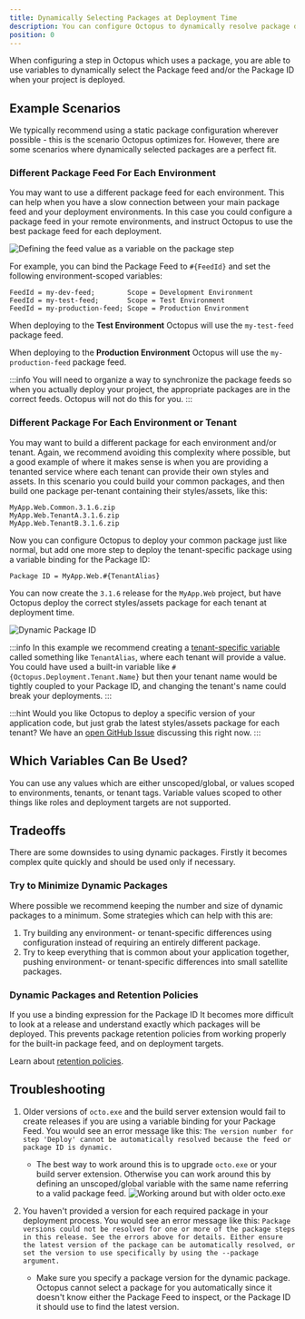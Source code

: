 ```yaml
---
title: Dynamically Selecting Packages at Deployment Time
description: You can configure Octopus to dynamically resolve package details, including Feed and Package ID at deployment time by using variables. This can be useful if you want a different package feed for each environment, or a different package per environment or tenant.
position: 0
---
```


When configuring a step in Octopus which uses a package, you are able to use variables to dynamically select the Package feed and/or the Package ID when your project is deployed.

## Example Scenarios

We typically recommend using a static package configuration wherever possible - this is the scenario Octopus optimizes for. However, there are some scenarios where dynamically selected packages are a perfect fit.

### Different Package Feed For Each Environment

You may want to use a different package feed for each environment. This can help when you have a slow connection between your main package feed and your deployment environments. In this case you could configure a package feed in your remote environments, and instruct Octopus to use the best package feed for each deployment.

![Defining the feed value as a variable on the package step](dynamic-feed.png)

For example, you can bind the Package Feed to `#{FeedId}` and set the following environment-scoped variables:

    FeedId = my-dev-feed;        Scope = Development Environment
    FeedId = my-test-feed;       Scope = Test Environment
    FeedId = my-production-feed; Scope = Production Environment

When deploying to the **Test Environment** Octopus will use the `my-test-feed` package feed.

When deploying to the **Production Environment** Octopus will use the `my-production-feed` package feed.

:::info
You will need to organize a way to synchronize the package feeds so when you actually deploy your project, the appropriate packages are in the correct feeds. Octopus will not do this for you.
:::

### Different Package For Each Environment or Tenant

You may want to build a different package for each environment and/or tenant. Again, we recommend avoiding this complexity where possible, but a good example of where it makes sense is when you are providing a tenanted service where each tenant can provide their own styles and assets. In this scenario you could build your common packages, and then build one package per-tenant containing their styles/assets, like this:

    MyApp.Web.Common.3.1.6.zip
    MyApp.Web.TenantA.3.1.6.zip
    MyApp.Web.TenantB.3.1.6.zip

Now you can configure Octopus to deploy your common package just like normal, but add one more step to deploy the tenant-specific package using a variable binding for the Package ID:

    Package ID = MyApp.Web.#{TenantAlias}

You can now create the `3.1.6` release for the `MyApp.Web` project, but have Octopus deploy the correct styles/assets package for each tenant at deployment time.

![Dynamic Package ID](dynamic-package-id.png)

:::info
In this example we recommend creating a [tenant-specific variable](/docs/deployment-patterns/multi-tenant-deployments/multi-tenant-deployment-guide/working-with-tenant-specific-variables.md) called something like `TenantAlias`, where each tenant will provide a value. You could have used a built-in variable like `#{Octopus.Deployment.Tenant.Name}` but then your tenant name would be tightly coupled to your Package ID, and changing the tenant's name could break your deployments.
:::

:::hint
Would you like Octopus to deploy a specific version of your application code, but just grab the latest styles/assets package for each tenant? We have an [open GitHub Issue](https://github.com/OctopusDeploy/Issues/issues/2755) discussing this right now.
:::

## Which Variables Can Be Used?

You can use any values which are either unscoped/global, or values scoped to environments, tenants, or tenant tags. Variable values scoped to other things like roles and deployment targets are not supported.

## Tradeoffs

There are some downsides to using dynamic packages. Firstly it becomes complex quite quickly and should be used only if necessary.

### Try to Minimize Dynamic Packages

Where possible we recommend keeping the number and size of dynamic packages to a minimum. Some strategies which can help with this are:

1. Try building any environment- or tenant-specific differences using configuration instead of requiring an entirely different package.
2. Try to keep everything that is common about your application together, pushing environment- or tenant-specific differences into small satellite packages.

### Dynamic Packages and Retention Policies

If you use a binding expression for the Package ID It becomes more difficult to look at a release and understand exactly which packages will be deployed. This prevents package retention policies from working properly for the built-in package feed, and on deployment targets.

Learn about [retention policies](/docs/administration/retention-policies/index.md "width=500").

## Troubleshooting

1. Older versions of `octo.exe` and the build server extension would fail to create releases if you are using a variable binding for your Package Feed. You would see an error message like this: `The version number for step 'Deploy' cannot be automatically resolved because the feed or package ID is dynamic.`
    - The best way to work around this is to upgrade `octo.exe` or your build server extension. Otherwise you can work around this by defining an unscoped/global variable with the same name referring to a valid package feed.
      ![Working around but with older octo.exe](dynamic-feed-variable-workaround.png)

2. You haven't provided a version for each required package in your deployment process. You would see an error message like this: `Package versions could not be resolved for one or more of the package steps in this release. See the errors above for details. Either ensure the latest version of the package can be automatically resolved, or set the version to use specifically by using the --package argument.`
    - Make sure you specify a package version for the dynamic package. Octopus cannot select a package for you automatically since it doesn't know either the Package Feed to inspect, or the Package ID it should use to find the latest version.
